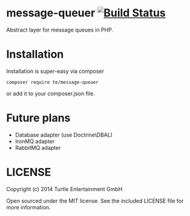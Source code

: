 message-queuer [![Build Status](https://travis-ci.org/TurtleEntertainment/message-queuer.png?branch=master)](https://travis-ci.org/TurtleEntertainment/message-queuer)
===============
Abstract layer for message queues in PHP.

Installation
============
Installation is super-easy via composer

```
composer require te/message-queuer
```

or add it to your composer.json file.

Future plans
============
* Database adapter (use Doctrine\DBAL)
* IronMQ adapter
* RabbitMQ adapter

LICENSE
=====
Copyright (c) 2014 Turtle Entertainment GmbH

Open sourced under the MIT license. See the included LICENSE file for more information.